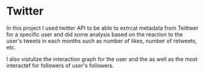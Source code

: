 # Twitter
In this project I used twitter API to be able to extrcat metadata from Teittwer for a specific user and did some analysis based on the reaction to the user's tweets in each months such as number of likes, number of retweets, etc.

I also vistulize the interaction graph for the user and the as well as the most interactef for followers of user's followers.
<img>
